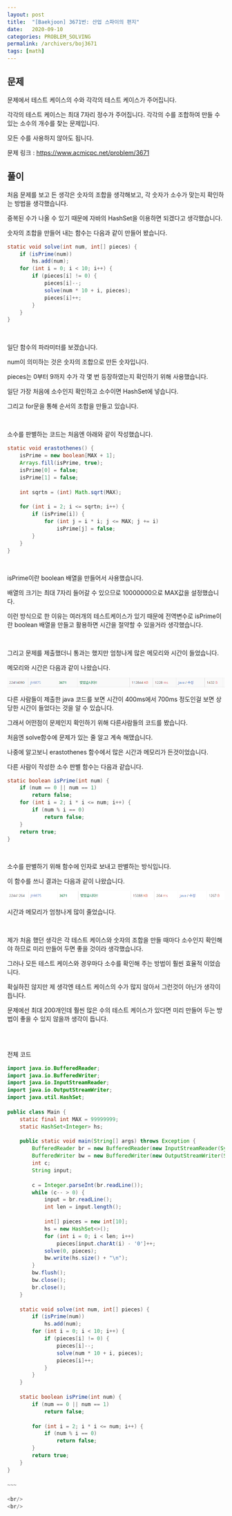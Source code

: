 ```yaml
---
layout: post
title:  "[Baekjoon] 3671번: 산업 스파이의 편지"
date:   2020-09-10
categories: PROBLEM_SOLVING
permalink: /archivers/boj3671
tags: [math]
---
```


## 문제

문제에서 테스트 케이스의 수와 각각의 테스트 케이스가 주어집니다.

각각의 테스트 케이스는 최대 7자리 정수가 주어집니다. 각각의 수를 조합하여 만들 수 있는 소수의 개수를 찾는 문제입니다.

모든 수를 사용하지 않아도 됩니다.

문제 링크 : <https://www.acmicpc.net/problem/3671>

## 풀이

처음 문제를 보고 든 생각은 숫자의 조합을 생각해보고, 각 숫자가 소수가 맞는지 확인하는 방법을 생각했습니다.

중복된 수가 나올 수 있기 때문에 자바의 HashSet을 이용하면 되겠다고 생각했습니다.

숫자의 조합을 만들어 내는 함수는 다음과 같이 만들어 봤습니다.

~~~java
static void solve(int num, int[] pieces) {
	if (isPrime(num))
		hs.add(num);
	for (int i = 0; i < 10; i++) {
		if (pieces[i] != 0) {
			pieces[i]--;
			solve(num * 10 + i, pieces);
			pieces[i]++;
		}
	}
}
~~~
<br/>

일단 함수의 파라미터를 보겠습니다.

num이 의미하는 것은 숫자의 조합으로 만든 숫자입니다.

pieces는 0부터 9까지 수가 각 몇 번 등장하였는지 확인하기 위해 사용했습니다.

일단 가장 처음에 소수인지 확인하고 소수이면 HashSet에 넣습니다.

그리고 for문을 통해 순서의 조합을 만들고 있습니다.

<br/>

소수를 판별하는 코드는 처음엔 아래와 같이 작성했습니다.

~~~java
static void erastothenes() {
	isPrime = new boolean[MAX + 1];
	Arrays.fill(isPrime, true);
	isPrime[0] = false;
	isPrime[1] = false;

	int sqrtn = (int) Math.sqrt(MAX);

	for (int i = 2; i <= sqrtn; i++) {
		if (isPrime[i]) {
			for (int j = i * i; j <= MAX; j += i)
				isPrime[j] = false;
		}
	}
}
~~~

<br/>

isPrime이란 boolean 배열을 만들어서 사용했습니다.

배열의 크기는 최대 7자리 들어갈 수 있으므로 10000000으로 MAX값을 설정했습니다.

이런 방식으로 한 이유는 여러개의 테스트케이스가 있기 때문에 전역변수로 isPrime이란 boolean 배열을 만들고 활용하면 시간을 절약할 수 있을거라 생각했습니다.

<br/>

그리고 문제를 제출했더니 통과는 했지만 엄청나게 많은 메모리와 시간이 들었습니다.

메모리와 시간은 다음과 같이 나왔습니다.

![2020_09_10_1](../images/200910/2020_09_10_1.PNG)
<br/>

다른 사람들이 제출한 java 코드를 보면 시간이 400ms에서 700ms 정도인걸 보면 상당한 시간이 들었다는 것을 알 수 있습니다.

그래서 어떤점이 문제인지 확인하기 위해 다른사람들의 코드를 봤습니다.

처음엔 solve함수에 문제가 있는 줄 알고 계속 해맸습니다.

나중에 알고보니 erastothenes 함수에서 많은 시간과 메모리가 든것이었습니다.

다른 사람이 작성한 소수 판별 함수는 다음과 같습니다.

~~~java
static boolean isPrime(int num) {
	if (num == 0 || num == 1)
		return false;
	for (int i = 2; i * i <= num; i++) {
		if (num % i == 0)
			return false;
	}
	return true;
}
~~~
<br/>

소수를 판별하기 위해 함수에 인자로 보내고 판별하는 방식입니다.

이 함수를 쓰니 결과는 다음과 같이 나왔습니다.

![2020_09_10_2](../images/200910/2020_09_10_2.PNG)
<br/>

시간과 메모리가 엄청나게 많이 줄었습니다.

<br/>

제가 처음 했던 생각은 각 테스트 케이스와 숫자의 조합을 만들 때마다 소수인지 확인해야 하므로 미리 만들어 두면 좋을 것이라 생각했습니다.

그러나 모든 테스트 케이스와 경우마다 소수를 확인해 주는 방법이 훨씬 효율적 이었습니다.

확실하진 않지만 제 생각엔 테스트 케이스의 수가 많지 않아서 그런것이 아닌가 생각이 듭니다.

문제에선 최대 200개인데 훨씬 많은 수의 테스트 케이스가 있다면 미리 만들어 두는 방법이 좋을 수 있지 않을까 생각이 듭니다.

<br/>
<br/>

전체 코드

~~~~java
import java.io.BufferedReader;
import java.io.BufferedWriter;
import java.io.InputStreamReader;
import java.io.OutputStreamWriter;
import java.util.HashSet;

public class Main {
	static final int MAX = 99999999;
	static HashSet<Integer> hs;

	public static void main(String[] args) throws Exception {
		BufferedReader br = new BufferedReader(new InputStreamReader(System.in));
		BufferedWriter bw = new BufferedWriter(new OutputStreamWriter(System.out));
		int c;
		String input;

		c = Integer.parseInt(br.readLine());
		while (c-- > 0) {
			input = br.readLine();
			int len = input.length();

			int[] pieces = new int[10];
			hs = new HashSet<>();
			for (int i = 0; i < len; i++)
				pieces[input.charAt(i) - '0']++;
			solve(0, pieces);
			bw.write(hs.size() + "\n");
		}
		bw.flush();
		bw.close();
		br.close();
	}

	static void solve(int num, int[] pieces) {
		if (isPrime(num))
			hs.add(num);
		for (int i = 0; i < 10; i++) {
			if (pieces[i] != 0) {
				pieces[i]--;
				solve(num * 10 + i, pieces);
				pieces[i]++;
			}
		}
	}

	static boolean isPrime(int num) {
		if (num == 0 || num == 1)
			return false;

		for (int i = 2; i * i <= num; i++) {
			if (num % i == 0)
				return false;
		}
		return true;
	}
}

~~~

<br/>
<br/>
